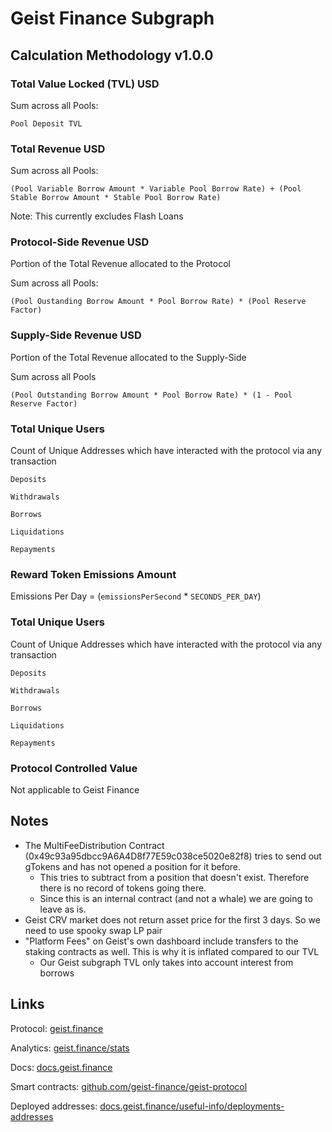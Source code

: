 # Geist Finance Subgraph

## Calculation Methodology v1.0.0

### Total Value Locked (TVL) USD

Sum across all Pools:

`Pool Deposit TVL`

### Total Revenue USD

Sum across all Pools:

`(Pool Variable Borrow Amount * Variable Pool Borrow Rate) + (Pool Stable Borrow Amount * Stable Pool Borrow Rate)`

Note: This currently excludes Flash Loans

### Protocol-Side Revenue USD

Portion of the Total Revenue allocated to the Protocol

Sum across all Pools:

`(Pool Oustanding Borrow Amount * Pool Borrow Rate) * (Pool Reserve Factor)`

### Supply-Side Revenue USD

Portion of the Total Revenue allocated to the Supply-Side

Sum across all Pools

`(Pool Outstanding Borrow Amount * Pool Borrow Rate) * (1 - Pool Reserve Factor)`

### Total Unique Users

Count of Unique Addresses which have interacted with the protocol via any transaction

`Deposits`

`Withdrawals`

`Borrows`

`Liquidations`

`Repayments`

### Reward Token Emissions Amount

Emissions Per Day = (`emissionsPerSecond` \* `SECONDS_PER_DAY`)

### Total Unique Users

Count of Unique Addresses which have interacted with the protocol via any transaction

`Deposits`

`Withdrawals`

`Borrows`

`Liquidations`

`Repayments`

### Protocol Controlled Value

Not applicable to Geist Finance

## Notes

- The MultiFeeDistribution Contract (0x49c93a95dbcc9A6A4D8f77E59c038ce5020e82f8) tries to send out gTokens and has not opened a position for it before.
  - This tries to subtract from a position that doesn't exist. Therefore there is no record of tokens going there.
  - Since this is an internal contract (and not a whale) we are going to leave as is.
- Geist CRV market does not return asset price for the first 3 days. So we need to use spooky swap LP pair
- "Platform Fees" on Geist's own dashboard include transfers to the staking contracts as well. This is why it is inflated compared to our TVL
  - Our Geist subgraph TVL only takes into account interest from borrows

## Links

Protocol: [geist.finance](https://geist.finance/)

Analytics: [geist.finance/stats](https://geist.finance/stats/)

Docs: [docs.geist.finance](https://docs.geist.finance/)

Smart contracts: [github.com/geist-finance/geist-protocol](https://github.com/geist-finance/geist-protocol)

Deployed addresses: [docs.geist.finance/useful-info/deployments-addresses](https://docs.geist.finance/useful-info/deployments-addresses)
